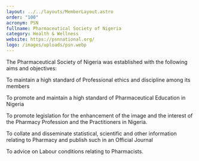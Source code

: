 ```yaml
---
layout: ../../layouts/MemberLayout.astro
order: "100"
acronym: PSN
fullname: Pharmaceutical Society of Nigeria
category: Health & Wellness
website: https://psnnational.org/
logo: /images/uploads/psn.webp
---
```

The Pharmaceutical Society of Nigeria was established with the following aims and objectives:

To maintain a high standard of Professional ethics and discipline among its members





To promote and maintain a high standard of Pharmaceutical Education in Nigeria





To promote legislation for the enhancement of the image and the interest of the Pharmacy Profession and the Practitioners in Nigeria.





To collate and disseminate statistical, scientific and other information relating to Pharmacy and publish such in an Official Journal





To advice on Labour conditions relating to Pharmacists.




